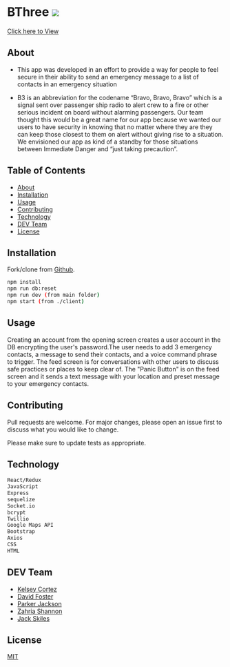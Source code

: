 # BThree ![](favicon.ico)

[Click here to View](https://bthree.herokuapp.com/)

## About

* This app was developed in an effort to provide a way for people to feel secure in their ability to send an emergency message to a list of contacts in an emergency situation

* B3 is an abbreviation for the codename “Bravo, Bravo, Bravo” which is a signal sent over passenger ship radio to alert crew to a fire or other serious incident on board without alarming passengers. Our team thought this would be a great name for our app because we wanted our users to have security in knowing that no matter where they are they can keep those closest to them on alert without giving rise to a situation. We envisioned our app as kind of a standby for those situations between Immediate Danger and “just taking precaution”.

## Table of Contents

* [About](#about)
* [Installation](#installation)
* [Usage](#usage)
* [Contributing](#contributing)
* [Technology](#technology)
* [DEV Team](#dev)
* [License](#license)


## Installation

Fork/clone from [Github](https://github.com/JackSkiles/BThree).


```bash
npm install
npm run db:reset
npm run dev (from main folder)
npm start (from ./client)
```


## Usage

Creating an account from the opening screen creates a user account in the DB encrypting the user's password.The user needs to add 3 emergency contacts, a message to send their contacts, and a voice command phrase to trigger. The feed screen is for conversations with other users to discuss safe practices or places to keep clear of. The "Panic Button" is on the feed screen and it sends a text message with your location and preset message to your emergency contacts.


## Contributing

Pull requests are welcome. For major changes, please open an issue first to discuss what you would like to change.

Please make sure to update tests as appropriate.


## Technology

```bash
React/Redux
JavaScript
Express
sequelize
Socket.io
bcrypt
Twillio
Google Maps API
Bootstrap
Axios
CSS
HTML

```


## DEV Team

- [Kelsey Cortez](https://github.com/KelseyCortez)
- [David Foster](https://github.com/dlfosterii)
- [Parker Jackson](https://github.com/parkerjacks)
- [Zahria Shannon](https://github.com/zahriazoey)
- [Jack Skiles](https://github.com/JackSkiles)




## License
[MIT](https://choosealicense.com/licenses/mit/)
